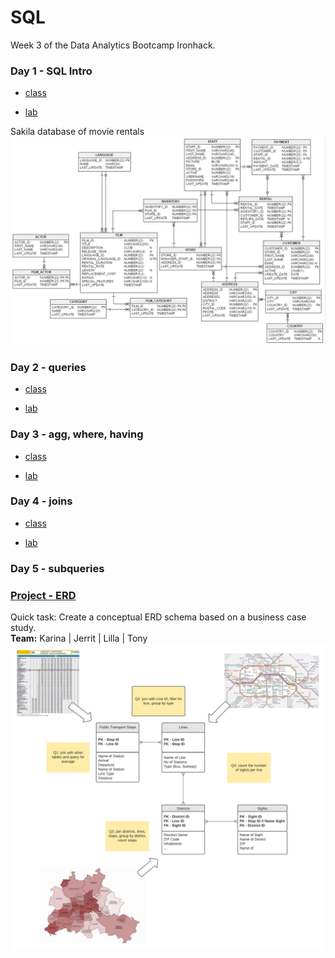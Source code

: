 # SQL
Week 3 of the Data Analytics Bootcamp Ironhack.

### Day 1 - SQL Intro
- [class](https://github.com/KC2016/SQL-queries/tree/main/Ironhack/classes/day1-SQL-sakila)

- [lab](https://github.com/KC2016/SQL-queries/tree/main/Ironhack/labs/lab_day1-SQL-sakila)

Sakila database of movie rentals
![Sakila DBschema](images/sakila_diagram.png)


### Day 2 - queries
- [class](https://github.com/KC2016/SQL-queries/tree/main/Ironhack/classes/day2_SQL)

- [lab](https://github.com/KC2016/SQL-queries/tree/main/Ironhack/labs/lab_day2_SQL)


### Day 3 - agg, where, having
- [class](https://github.com/KC2016/SQL-queries/tree/main/Ironhack/classes/day3-SQL-aggs_where_having)

- [lab](https://github.com/KC2016/SQL-queries/tree/main/Ironhack/labs/lab_day3_aggs_where_having)

### Day 4 - joins

- [class](https://github.com/KC2016/SQL-queries/tree/main/Ironhack/classes/day4-sql_joins)

- [lab](https://github.com/KC2016/SQL-queries/tree/main/Ironhack/labs/lab_day4_SQL_joins)



### Day 5 - subqueries

### [Project - ERD](https://github.com/KC2016/SQL-queries/tree/main/Ironhack/labs/project_ERD)
Quick task: Create a conceptual ERD schema based on a business case study.</br>
**Team:** Karina | Jerrit | Lilla | Tony
![project_EDR](labs/project_ERD/ERD_project.png)

